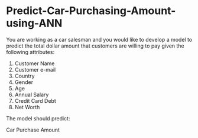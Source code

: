 # Predict-Car-Purchasing-Amount-using-ANN

You are working as a car salesman and you would like to develop a model to predict the total dollar amount that customers are willing to pay given the following attributes:

1. Customer Name
2. Customer e-mail
3. Country
4. Gender
5. Age
6. Annual Salary 
7. Credit Card Debt 
8. Net Worth 

The model should predict: 

Car Purchase Amount 
 
